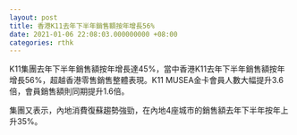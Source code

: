 ```yaml
---
layout: post
title: 香港K11去年下半年銷售額按年增長56%
date: 2021-01-06 22:08:03.000000000 +08:00
categories: rthk
---
```


K11集團去年下半年銷售額按年增長達45%，當中香港K11去年下半年銷售額按年增長56%，超越香港零售銷售整體表現。K11 MUSEA金卡會員人數大幅提升3.6倍，會員銷售額則同期提升1.6倍。

集團又表示，內地消費復蘇趨勢強勁，在內地4座城市的銷售額去年下半年按年上升35%。
